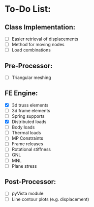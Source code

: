 # To-Do List:

## Class Implementation:

- [ ] Easier retrieval of displacements
- [ ] Method for moving nodes
- [ ] Load combinations

## Pre-Processor:

- [ ] Triangular meshing

## FE Engine:

- [x] 3d truss elements
- [ ] 3d frame elements
- [ ] Spring supports
- [x] Distributed loads
- [ ] Body loads
- [ ] Thermal loads
- [ ] MP Constraints
- [ ] Frame releases
- [ ] Rotational stiffness
- [ ] GNL
- [ ] MNL
- [ ] Plane stress

## Post-Processor:

- [ ] pyVista module
- [ ] Line contour plots (e.g. displacement)
